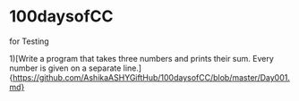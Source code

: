 # 100daysofCC
for Testing

1)[Write a program that takes three numbers and prints their sum. Every number is given on a separate line.]{https://github.com/AshikaASHYGiftHub/100daysofCC/blob/master/Day001.md}
